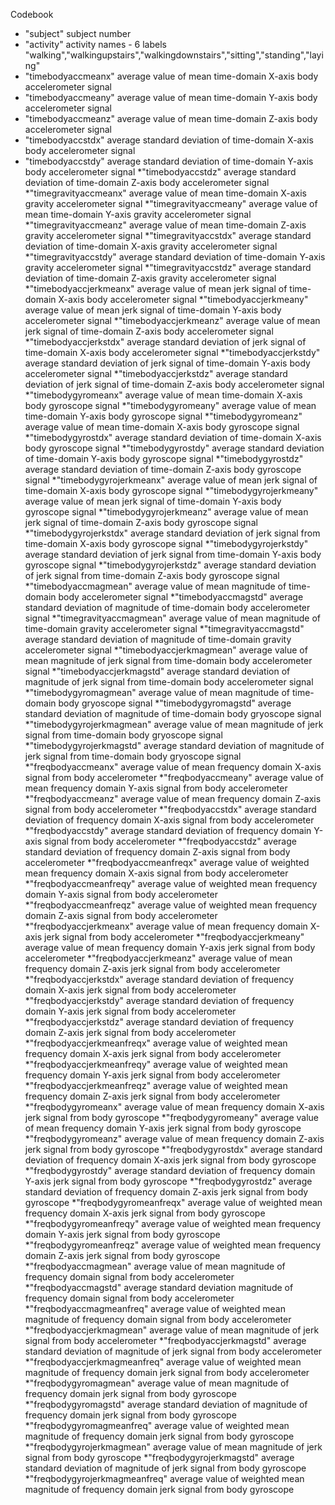 Codebook
* "subject"
 subject number
* "activity"
 activity names - 6 labels
 "walking","walkingupstairs","walkingdownstairs","sitting","standing","laying"
* "timebodyaccmeanx"
 average value of mean time-domain X-axis body accelerometer signal 
* "timebodyaccmeany"
 average value of mean time-domain Y-axis body accelerometer signal 
* "timebodyaccmeanz"
 average value of mean time-domain Z-axis body accelerometer signal
* "timebodyaccstdx"
 average standard deviation of time-domain X-axis body accelerometer signal
* "timebodyaccstdy"
 average standard deviation of time-domain Y-axis body accelerometer signal
*"timebodyaccstdz"
 average standard deviation of time-domain Z-axis body accelerometer signal
*"timegravityaccmeanx"
 average value of mean time-domain X-axis gravity accelerometer signal 
*"timegravityaccmeany"
 average value of mean time-domain Y-axis gravity accelerometer signal 
*"timegravityaccmeanz"
 average value of mean time-domain Z-axis gravity accelerometer signal 
*"timegravityaccstdx"
 average standard deviation of time-domain X-axis gravity accelerometer signal
*"timegravityaccstdy"
 average standard deviation of time-domain Y-axis gravity accelerometer signal
*"timegravityaccstdz"
 average standard deviation of time-domain Z-axis gravity accelerometer signal
*"timebodyaccjerkmeanx"
 average value of mean jerk signal of time-domain X-axis body accelerometer signal 
*"timebodyaccjerkmeany"
 average value of mean jerk signal of time-domain Y-axis body accelerometer signal 
*"timebodyaccjerkmeanz"
 average value of mean jerk signal of time-domain Z-axis body accelerometer signal 
*"timebodyaccjerkstdx"
 average standard deviation of jerk signal of time-domain X-axis body accelerometer signal
*"timebodyaccjerkstdy"
 average standard deviation of jerk signal of time-domain Y-axis body accelerometer signal
*"timebodyaccjerkstdz"
 average standard deviation of jerk signal of time-domain Z-axis body accelerometer signal
*"timebodygyromeanx"
 average value of mean time-domain X-axis body gyroscope signal 
*"timebodygyromeany"
 average value of mean time-domain Y-axis body gyroscope signal 
*"timebodygyromeanz"
 average value of mean time-domain X-axis body gyroscope signal 
*"timebodygyrostdx"
 average standard deviation of time-domain X-axis body gyroscope signal
*"timebodygyrostdy"
 average standard deviation of time-domain Y-axis body gyroscope signal
*"timebodygyrostdz"
 average standard deviation of time-domain Z-axis body gyroscope signal
*"timebodygyrojerkmeanx"
 average value of mean jerk signal of time-domain X-axis body gyroscope signal
*"timebodygyrojerkmeany"
 average value of mean jerk signal of time-domain Y-axis body gyroscope signal
*"timebodygyrojerkmeanz"
 average value of mean jerk signal of time-domain Z-axis body gyroscope signal
*"timebodygyrojerkstdx"
 average standard deviation of jerk signal from time-domain X-axis body gyroscope signal
*"timebodygyrojerkstdy"
 average standard deviation of jerk signal from time-domain Y-axis body gyroscope signal
*"timebodygyrojerkstdz"
 average standard deviation of jerk signal from time-domain Z-axis body gyroscope signal
*"timebodyaccmagmean"
 average value of mean magnitude of time-domain body accelerometer signal
*"timebodyaccmagstd"
 average standard deviation of magnitude of time-domain body accelerometer signal
*"timegravityaccmagmean"
 average value of mean magnitude of time-domain gravity accelerometer signal
*"timegravityaccmagstd"
 average standard deviation of magnitude of time-domain gravity accelerometer signal
*"timebodyaccjerkmagmean"
 average value of mean magnitude of jerk signal from time-domain body accelerometer signal
*"timebodyaccjerkmagstd"
 average standard deviation of magnitude of jerk signal from time-domain body accelerometer signal
*"timebodygyromagmean"
 average value of mean magnitude of time-domain body gryoscope signal
*"timebodygyromagstd"
 average standard deviation of magnitude of time-domain body gryoscope signal
*"timebodygyrojerkmagmean"
 average value of mean magnitude of jerk signal from time-domain body gryoscope signal
*"timebodygyrojerkmagstd"
 average standard deviation of magnitude of jerk signal from time-domain body gryoscope signal
*"freqbodyaccmeanx"
 average value of mean frequency domain X-axis signal from body accelerometer
*"freqbodyaccmeany"
 average value of mean frequency domain Y-axis signal from body accelerometer
*"freqbodyaccmeanz"
 average value of mean frequency domain Z-axis signal from body accelerometer
*"freqbodyaccstdx"
 average standard deviation of frequency domain X-axis signal from body accelerometer
*"freqbodyaccstdy"
 average standard deviation of frequency domain Y-axis signal from body accelerometer
*"freqbodyaccstdz"
 average standard deviation of frequency domain Z-axis signal from body accelerometer
*"freqbodyaccmeanfreqx"
 average value of weighted mean frequency domain X-axis signal from body accelerometer
*"freqbodyaccmeanfreqy"
 average value of weighted mean frequency domain Y-axis signal from body accelerometer
*"freqbodyaccmeanfreqz"
 average value of weighted mean frequency domain Z-axis signal from body accelerometer
*"freqbodyaccjerkmeanx"
 average value of mean frequency domain X-axis jerk signal from body accelerometer
*"freqbodyaccjerkmeany"
 average value of mean frequency domain Y-axis jerk signal from body accelerometer
*"freqbodyaccjerkmeanz"
 average value of mean frequency domain Z-axis jerk signal from body accelerometer
*"freqbodyaccjerkstdx"
 average standard deviation of frequency domain X-axis jerk signal from body accelerometer
*"freqbodyaccjerkstdy"
 average standard deviation of frequency domain Y-axis jerk signal from body accelerometer
*"freqbodyaccjerkstdz"
 average standard deviation of frequency domain Z-axis jerk signal from body accelerometer
*"freqbodyaccjerkmeanfreqx"
 average value of weighted mean frequency domain X-axis jerk signal from body accelerometer
*"freqbodyaccjerkmeanfreqy"
 average value of weighted mean frequency domain Y-axis jerk signal from body accelerometer
*"freqbodyaccjerkmeanfreqz"
 average value of weighted mean frequency domain Z-axis jerk signal from body accelerometer
*"freqbodygyromeanx"
 average value of mean frequency domain X-axis jerk signal from body gyroscope
*"freqbodygyromeany"
 average value of mean frequency domain Y-axis jerk signal from body gyroscope
*"freqbodygyromeanz"
 average value of mean frequency domain Z-axis jerk signal from body gyroscope
*"freqbodygyrostdx"
 average standard deviation of frequency domain X-axis jerk signal from body gyroscope
*"freqbodygyrostdy"
 average standard deviation of frequency domain Y-axis jerk signal from body gyroscope
*"freqbodygyrostdz"
 average standard deviation of frequency domain Z-axis jerk signal from body gyroscope
*"freqbodygyromeanfreqx"
 average value of weighted mean frequency domain X-axis jerk signal from body gyroscope
*"freqbodygyromeanfreqy"
 average value of weighted mean frequency domain Y-axis jerk signal from body gyroscope
*"freqbodygyromeanfreqz"
 average value of weighted mean frequency domain Z-axis jerk signal from body gyroscope
*"freqbodyaccmagmean"
 average value of mean magnitude of frequency domain signal from body accelerometer
*"freqbodyaccmagstd"
 average standard deviation magnitude of frequency domain signal from body accelerometer
*"freqbodyaccmagmeanfreq"
 average value of weighted mean magnitude of frequency domain signal from body accelerometer
*"freqbodyaccjerkmagmean"
 average value of mean magnitude of jerk signal from body accelerometer
*"freqbodyaccjerkmagstd"
 average standard deviation of magnitude of jerk signal from body accelerometer
*"freqbodyaccjerkmagmeanfreq"
 average value of weighted mean magnitude of frequency domain jerk signal from body accelerometer
*"freqbodygyromagmean"
 average value of mean magnitude of frequency domain jerk signal from body gyroscope
*"freqbodygyromagstd"
 average standard deviation of magnitude of frequency domain jerk signal from body gyroscope
*"freqbodygyromagmeanfreq"
 average value of weighted mean magnitude of frequency domain jerk signal from body gyroscope
*"freqbodygyrojerkmagmean"
 average value of mean magnitude of jerk signal from body gyroscope
*"freqbodygyrojerkmagstd"
 average standard deviation of magnitude of jerk signal from body gyroscope
*"freqbodygyrojerkmagmeanfreq"
 average value of weighted mean magnitude of frequency domain jerk signal from body gyroscope